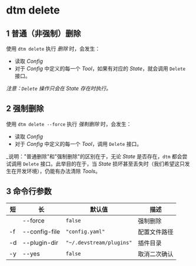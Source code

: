 #  dtm delete

## 1 普通（非强制）删除

使用 `dtm delete` 执行 _删除_ 时，会发生：

- 读取 _Config_
- 对于 _Config_ 中定义的每一个 _Tool_，如果有对应的 _State_，就会调用 `Delete` 接口。

_注意：`Delete` 操作只会在 _State_ 存在时执行。_

## 2 强制删除

使用 `dtm delete --force` 执行 _强制删除_ 时，会发生：

- 读取 _Config_
- 对于 _Config_ 中定义的每一个 _Tool_，调用 `Delete` 接口。

_说明："普通删除"和"强制删除"的区别在于，无论 _State_ 是否存在，`dtm` 都会尝试调用 `Delete` 接口。此举目的在于，当 _State_ 损坏甚至丢失时（我们希望这只发生在开发环境），仍能有办法清除 _Tools_。

## 3 命令行参数

| 短  | 长            | 默认值                    | 描述        |
|-----|---------------|--------------------------|------------|
|     | --force       | `false`                  | 强制删除    |
| -f  | --config-file | `"config.yaml"`          | 配置文件路径 |
| -d  | --plugin-dir  | `"~/.devstream/plugins"` | 插件目录    |
| -y  | --yes         | `false`                  | 取消二次确认 |

